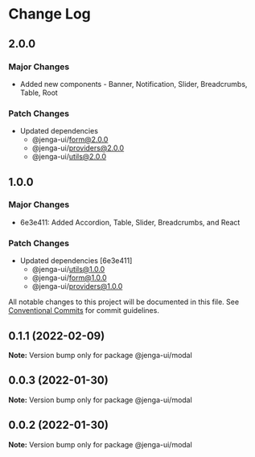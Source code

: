# Change Log

## 2.0.0

### Major Changes

- Added new components - Banner, Notification, Slider, Breadcrumbs, Table, Root

### Patch Changes

- Updated dependencies
  - @jenga-ui/form@2.0.0
  - @jenga-ui/providers@2.0.0
  - @jenga-ui/utils@2.0.0

## 1.0.0

### Major Changes

- 6e3e411: Added Accordion, Table, Slider, Breadcrumbs, and React

### Patch Changes

- Updated dependencies [6e3e411]
  - @jenga-ui/utils@1.0.0
  - @jenga-ui/form@1.0.0
  - @jenga-ui/providers@1.0.0

All notable changes to this project will be documented in this file.
See [Conventional Commits](https://conventionalcommits.org) for commit guidelines.

## 0.1.1 (2022-02-09)

**Note:** Version bump only for package @jenga-ui/modal

## 0.0.3 (2022-01-30)

**Note:** Version bump only for package @jenga-ui/modal

## 0.0.2 (2022-01-30)

**Note:** Version bump only for package @jenga-ui/modal
